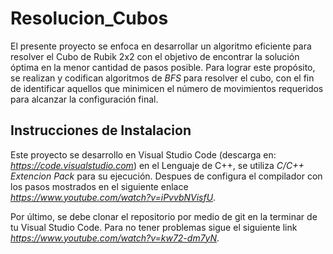 # Resolucion_Cubos
El presente proyecto se enfoca en desarrollar un algoritmo eficiente para resolver el Cubo de Rubik 2x2 con el objetivo de encontrar la solución óptima en la menor cantidad de pasos posible. Para lograr este propósito, se realizan y codifican algoritmos de *BFS* para resolver el cubo, con el fin de identificar aquellos que minimicen el número de movimientos requeridos para alcanzar la configuración final.

## Instrucciones de Instalacion
Este proyecto se desarrollo en Visual Studio Code (descarga en: *https://code.visualstudio.com*) en el Lenguaje de C++, se utiliza *C/C++ Extencion Pack* para su ejecución. Despues de configura el compilador con los pasos mostrados en el siguiente enlace *https://www.youtube.com/watch?v=iPvvbNVisfU*.

Por último, se debe clonar el repositorio por medio de git en la terminar de tu Visual Studio Code. Para no tener problemas sigue el siguiente link *https://www.youtube.com/watch?v=kw72-dm7yN*.
